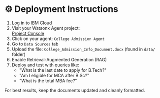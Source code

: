 # ⚙️ Deployment Instructions

1. Log in to IBM Cloud
2. Visit your Watsonx Agent project:  
   [Project Console](https://dataplatform.cloud.ibm.com/wx/agents?context=wx&project_id=5ac14dad-3edc-4657-a1fb-ddeccd835968)
3. Click on your agent: `College Admission Agent`
4. Go to `Data Sources` tab
5. Upload the file: `College_Admission_Info_Document.docx` (found in `data/` folder)
6. Enable Retrieval-Augmented Generation (RAG)
7. Deploy and test with queries like:
   - "What is the last date to apply for B.Tech?"
   - "Am I eligible for MCA after B.Sc?"
   - "What is the total MBA fee?"

For best results, keep the documents updated and cleanly formatted.
